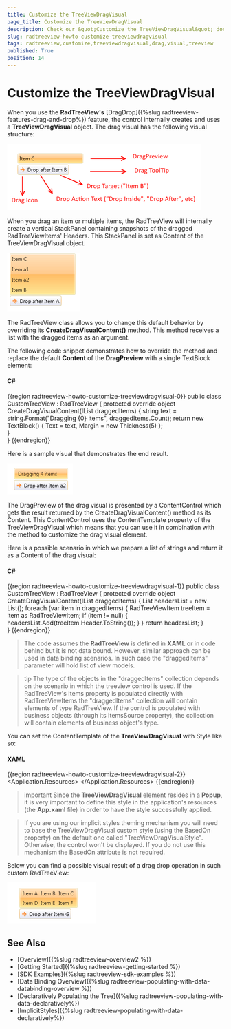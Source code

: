 ```yaml
---
title: Customize the TreeViewDragVisual
page_title: Customize the TreeViewDragVisual
description: Check our &quot;Customize the TreeViewDragVisual&quot; documentation article for the RadTreeView {{ site.framework_name }} control.
slug: radtreeview-howto-customize-treeviewdragvisual
tags: radtreeview,customize,treeviewdragvisual,drag,visual,treeview
published: True
position: 14
---
```


# Customize the TreeViewDragVisual

When you use the __RadTreeView's__ [DragDrop]({%slug radtreeview-features-drag-and-drop%}) feature, the control internally creates and uses a __TreeViewDragVisual__ object. The drag visual has the following visual structure:  

![WPF RadTreeView TreeViewDragVisual Visual Structure](images/RadTreeView_HowToCustomizeTreeViewDragVisual_01.png)

When you drag an item or multiple items, the RadTreeView will internally create a vertical StackPanel containing snapshots of the dragged RadTreeViewItems' Headers. This StackPanel is set as Content of the TreeViewDragVisual object.  

![WPF RadTreeView TreeViewDragVisual Vertical StackPanel](images/RadTreeView_HowToCustomizeTreeViewDragVisual_02.png)

The RadTreeView class allows you to change this default behavior by overriding its __CreateDragVisualContent()__ method. This method receives a list with the dragged items as an argument.

The following code snippet demonstrates how to override the method and replace the default __Content__ of the __DragPreview__ with a single TextBlock element:

#### __C#__
{{region radtreeview-howto-customize-treeviewdragvisual-0}}
	public class CustomTreeView : RadTreeView
	{
		protected override object CreateDragVisualContent(IList<object> draggedItems)
		{
			string text = string.Format("Dragging {0} items", draggedItems.Count);
			return new TextBlock() { Text = text, Margin = new Thickness(5) };  
		}  
	}
{{endregion}}

Here is a sample visual that demonstrates the end result.  
	
![WPF RadTreeView Custom Drag Visual](images/RadTreeView_HowToCustomizeTreeViewDragVisual_03.png)

The DragPreview of the drag visual is presented by a ContentControl which gets the result returned by the CreateDragVisualContent() method as its Content. This ContentControl uses the ContentTemplate property of the TreeViewDragVisual which means that you can use it in combination with the method to customize the drag visual element. 

Here is a possible scenario in which we prepare a list of strings and return it as a Content of the drag visual:

#### __C#__
{{region radtreeview-howto-customize-treeviewdragvisual-1}}
	public class CustomTreeView : RadTreeView
    {
        protected override object CreateDragVisualContent(IList<object> draggedItems)
        {
            List<string> headersList = new List<string>();
            foreach (var item in draggedItems)
            {
                RadTreeViewItem treeItem = item as RadTreeViewItem;
                if (item != null)
                {
                    headersList.Add(treeItem.Header.ToString());
                }
            }
            return headersList;
        }       
    }
{{endregion}}

> The code assumes the __RadTreeView__ is defined in __XAML__ or in code behind but it is not data bound. However, similar approach can be used in data binding scenarios. In such case the "draggedItems" parameter will hold list of view models.
	
>tip The type of the objects in the "draggedItems" collection depends on the scenario in which the treeview control is used. If the RadTreeView's Items property is populated directly with RadTreeViewItems the "draggedItems" collection will contain elements of type RadTreeView. If the control is populated with business objects (through its ItemsSource property), the collection will contain elements of business object's type.

You can set the ContentTemplate of the __TreeViewDragVisual__ with Style like so:

#### __XAML__
{{region radtreeview-howto-customize-treeviewdragvisual-2}}
	<Application.Resources>
        <Style TargetType="telerik:TreeViewDragVisual">
            <Setter Property="ContentTemplate">
                <Setter.Value>
                    <DataTemplate>
                        <telerik:RadListBox ItemsSource="{Binding}" Background="Transparent" BorderThickness="0">
                            <telerik:RadListBox.ItemsPanel>
                                <ItemsPanelTemplate >
                                    <telerik:RadUniformGrid Columns="3" />
                                </ItemsPanelTemplate>
                            </telerik:RadListBox.ItemsPanel>
                        </telerik:RadListBox>
                    </DataTemplate>
                </Setter.Value>
            </Setter>
        </Style>
    </Application.Resources>
{{endregion}}

>important Since the __TreeViewDragVisual__ element resides in a __Popup__, it is very important to define this style in the application's resources (the  __App.xaml__ file) in order to have the style successfully applied.

>If you are using our implicit styles theming mechanism you will need to base the TreeViewDragVisual custom style (using the BasedOn property) on the default one called "TreeViewDragVisualStyle". Otherwise, the control won't be displayed. If you do not use this mechanism the BasedOn attribute is not required.

Below you can find a possible visual result of a drag drop operation in such custom RadTreeView:  
	
![WPF RadTreeView Custom Drag Visual](images/RadTreeView_HowToCustomizeTreeViewDragVisual_04.png)

## See Also
* [Overview]({%slug radtreeview-overview2 %})
* [Getting Started]({%slug radtreeview-getting-started %})
* [SDK Examples]({%slug radtreeview-sdk-examples %})
* [Data Binding Overview]({%slug radtreeview-populating-with-data-databinding-overview %})
* [Declaratively Populating the Tree]({%slug radtreeview-populating-with-data-declaratively%})
* [ImplicitStyles]({%slug radtreeview-populating-with-data-declaratively%})
